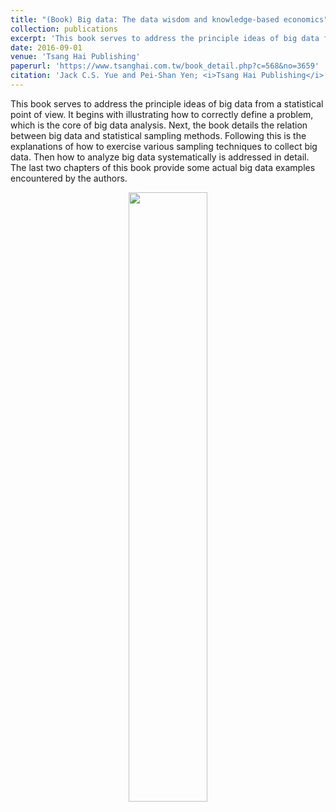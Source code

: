 ```yaml
---
title: "(Book) Big data: The data wisdom and knowledge-based economics"
collection: publications
excerpt: 'This book serves to address the principle ideas of big data from a statistical point of view. It begins with illustrating how to correctly define a problem, which is the core of big data analysis. Next, the book details the relation between big data and statistical sampling methods. Following this is the explanations of how to exercise various sampling techniques to collect big data. Then how to analyze big data systematically is addressed in detail. The last two chapters of this book provide some actual big data examples encountered by the authors.'
date: 2016-09-01
venue: 'Tsang Hai Publishing'
paperurl: 'https://www.tsanghai.com.tw/book_detail.php?c=568&no=3659'
citation: 'Jack C.S. Yue and Pei-Shan Yen; <i>Tsang Hai Publishing</i>. 2016.'
---
```


This book serves to address the principle ideas of big data from a statistical point of view. It begins with illustrating how to correctly define a problem, which is the core of big data analysis. Next, the book details the relation between big data and statistical sampling methods. Following this is the explanations of how to exercise various sampling techniques to collect big data. Then how to analyze big data systematically is addressed in detail. The last two chapters of this book provide some actual big data examples encountered by the authors.

<p align="center">
<img src='https://psyen0824.github.io/website/images/big_data.jpeg' width="50%">
</p>


&nbsp;
&nbsp;

